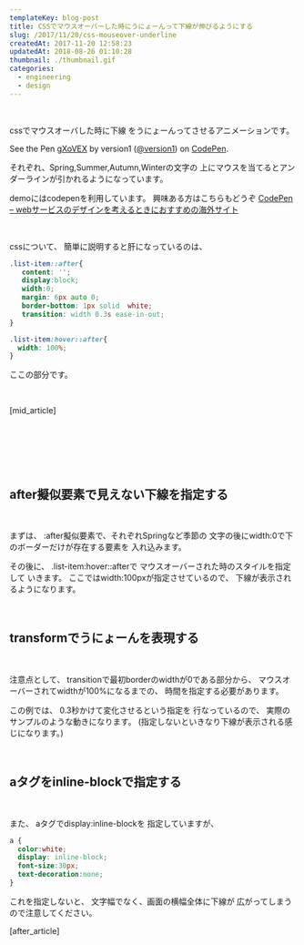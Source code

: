 ```yaml
---
templateKey: blog-post
title: CSSでマウスオーバーした時にうにょーんって下線が伸びるようにする
slug: /2017/11/20/css-mouseover-underline
createdAt: 2017-11-20 12:58:23
updatedAt: 2018-08-26 01:10:28
thumbnail: ./thumbnail.gif
categories: 
  - engineering
  - design
---
```


&nbsp;

cssでマウスオーバした時に下線
をうにょーんってさせるアニメーションです。
<p class="codepen" data-height="500" data-theme-id="0" data-slug-hash="gXoVEX" data-default-tab="css,result" data-user="version1" data-embed-version="2" data-pen-title="gXoVEX">See the Pen <a href="https://codepen.io/version1/pen/gXoVEX/">gXoVEX</a> by version1 (<a href="https://codepen.io/version1">@version1</a>) on <a href="https://codepen.io">CodePen</a>.</p>
<script async src="https://production-assets.codepen.io/assets/embed/ei.js"></script>

それぞれ、Spring,Summer,Autumn,Winterの文字の
上にマウスを当てるとアンダーラインが引かれるようになっています。


demoにはcodepenを利用しています。
興味ある方はこちらもどうぞ
<a href="https://ver-1-0.net/2017/09/02/codepen/">CodePen – webサービスのデザインを考えるときにおすすめの海外サイト</a>
&nbsp;

&nbsp;

cssについて、
簡単に説明すると肝になっているのは、
```css
.list-item::after{
   content: '';
   display:block;
   width:0;
   margin: 6px auto 0;
   border-bottom: 1px solid  white;
   transition: width 0.3s ease-in-out;
}

.list-item:hover::after{
  width: 100%;
}

```
ここの部分です。

&nbsp;

[mid_article]

&nbsp;

&nbsp;

&nbsp;
<h2 class="chapter">after擬似要素で見えない下線を指定する</h2>
&nbsp;

まずは、
:after擬似要素で、それぞれSpringなど季節の
文字の後にwidth:0で下のボーダーだけが存在する要素を
入れ込みます。

その後に、
.list-item:hover::afterで
マウスオーバーされた時のスタイルを指定して
いきます。
ここではwidth:100pxが指定させているので、
下線が表示されるようになります。

&nbsp;
<h2 class="chapter">transformでうにょーんを表現する</h2>
&nbsp;

注意点として、
transitionで最初borderのwidthが0である部分から、
マウスオーバーされてwidthが100%になるまでの、
時間を指定する必要があります。

この例では、
0.3秒かけて変化させるという指定を
行なっているので、
実際のサンプルのような動きになります。
(指定しないといきなり下線が表示される感じになります。)

&nbsp;
<h2 class="chapter">aタグをinline-blockで指定する</h2>
&nbsp;

また、
aタグでdisplay:inline-blockを
指定していますが、
```css
a {
  color:white;
  display: inline-block;
  font-size:30px;
  text-decoration:none;
}

```
これを指定しないと、
文字幅でなく、画面の横幅全体に下線が
広がってしまうので注意してください。

[after_article]
